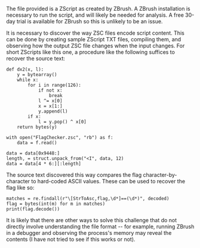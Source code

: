 The file provided is a ZScript as created by ZBrush.  A ZBrush installation is necessary to run the script, and will likely be needed for analysis.  A free 30-day trial is available for ZBrush so this is unlikely to be an issue.

It is necessary to discover the way ZSC files encode script content.  This can be done by creating sample ZScript TXT files, compiling them, and observing how the output ZSC file changes when the input changes.  For short ZScripts like this one, a procedure like the following suffices to recover the source text:

    def dx2(x, l):
        y = bytearray()
        while x:
            for i in range(126):
                if not x:
                    break
                l ^= x[0]
                x = x[1:]
                y.append(l)
            if x:
                l = y.pop() ^ x[0]
        return bytes(y)
    
    with open("FlagChecker.zsc", "rb") as f:
        data = f.read()
    
    data = data[0x9448:]
    length, = struct.unpack_from("<I", data, 12)
    data = data[4 * 6:][:length]

The source text discovered this way compares the flag character-by-character to hard-coded ASCII values.  These can be used to recover the flag like so:

    matches = re.findall(r"\[StrToAsc,flag,\d*]==(\d*)", decoded)
    flag = bytes(int(m) for m in matches)
    print(flag.decode())

It is likely that there are other ways to solve this challenge that do not directly involve understanding the file format -- for example, running ZBrush in a debugger and observing the process's memory may reveal the contents (I have not tried to see if this works or not).

